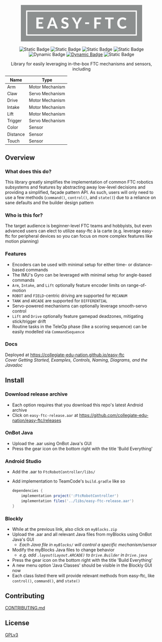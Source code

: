 <div align="center">
<img src='docs/img/logo/easy-ftc_color.png' alt='easy-ftc' height=auto width=400px>

![Static Badge](https://img.shields.io/badge/Version-1.0-mediumblue?style=for-the-badge&labelColor=8C8F8F)
![Static Badge](https://img.shields.io/badge/FTC_SDK-10.1.1-mediumblue?style=for-the-badge&labelColor=8C8F8F)
![Static Badge](https://img.shields.io/badge/Android_API-30-mediumblue?style=for-the-badge&labelColor=8C8F8F)
![Static Badge](https://img.shields.io/badge/OpenJDK-21.0.4-mediumblue?style=for-the-badge&labelColor=8C8F8F)\
![Dynamic Badge](https://img.shields.io/github/actions/workflow/status/collegiate-edu-nation/easy-ftc/build.yaml?branch=main&style=for-the-badge&labelColor=8C8F8F&color=forestgreen)
[![Dynamic Badge](https://img.shields.io/endpoint.svg?url=https%3A%2F%2Fgarnix.io%2Fapi%2Fbadges%2Fcollegiate-edu-nation%2Feasy-ftc%3Fbranch%3Dmain&style=for-the-badge&color=8C8F8F&labelColor=8C8F8F)](https://garnix.io/repo/collegiate-edu-nation/easy-ftc)
![Static Badge](https://img.shields.io/badge/Powered_by_Nix-grey?logo=nixOS&logoColor=white&logoSize=auto&style=for-the-badge&color=8C8F8F)

Library for easily leveraging in-the-box FTC mechanisms and sensors, including

| Name     | Type            |
| -------- | --------------- |
| Arm      | Motor Mechanism |
| Claw     | Servo Mechanism |
| Drive    | Motor Mechanism |
| Intake   | Motor Mechanism |
| Lift     | Motor Mechanism |
| Trigger  | Servo Mechanism |
| Color    | Sensor          |
| Distance | Sensor          |
| Touch    | Sensor          |

</div>

## Overview

### What does this do?

This library greatly simplifies the implementation of common FTC robotics subsystems and features by abstracting away low-level decisions and providing a simplified, façade pattern API. As such, users will only need to use a few methods (`command()`, `control()`, and `state()`) due to a reliance on sane defaults and the builder design pattern

### Who is this for?

The target audience is beginner-level FTC teams and hobbyists, but even advanced users can elect to utilize easy-ftc à la carte (e.g. leverage easy-ftc for peripheral devices so you can focus on more complex features like motion planning)

### Features

- Encoders can be used with minimal setup for either time- or distance-based commands
- The IMU's Gyro can be leveraged with minimal setup for angle-based commands
- `Arm`, `Intake`, and `Lift` optionally feature encoder limits on range-of-motion
- `ROBOT` and `FIELD`-centric driving are supported for `MECANUM`
- `TANK` and `ARCADE` are supported for `DIFFERENTIAL`
- Servo-powered mechanisms can optionally leverage smooth-servo control
- `Lift` and `Drive` optionally feature gamepad deadzones, mitigating stick/trigger drift
- Routine tasks in the TeleOp phase (like a scoring sequence) can be easily modelled via `CommandSequence`

### Docs

Deployed at https://collegiate-edu-nation.github.io/easy-ftc<br>
_Cover Getting Started, Examples, Controls, Naming, Diagrams, and the Javadoc_

## Install

### Download release archive

- Each option requires that you download this repo's latest Android archive
- Click on `easy-ftc-release.aar` at https://github.com/collegiate-edu-nation/easy-ftc/releases

### OnBot Java

- Upload the .aar using OnBot Java's GUI
- Press the gear icon on the bottom right with the title 'Build Everything'

### Android Studio

- Add the .aar to `FtcRobotController/libs/`
- Add implementation to TeamCode's `build.gradle` like so

  ```groovy
  dependencies {
      implementation project(':FtcRobotController')
      implementation files('../libs/easy-ftc-release.aar')
  }
  ```

### Blockly

- While at the previous link, also click on `myBlocks.zip`
- Upload the .aar and all relevant Java files from myBlocks using OnBot Java's GUI
  - _Each Java file in `myBlocks/` will control a specific mechanism/sensor_
- Modify the myBlocks Java files to change behavior
  - _e.g. add `.layout(Layout.ARCADE)` to `Drive.Builder` in `Drive.java`_
- Press the gear icon on the bottom right with the title 'Build Everything'
- A new menu option 'Java Classes' should be visible in the Blockly GUI now
- Each class listed there will provide relevant methods from easy-ftc, like `control()`, `command()`, and `state()`

## Contributing

[CONTRIBUTING.md](.github/CONTRIBUTING.md)

## License

[GPLv3](COPYING)
